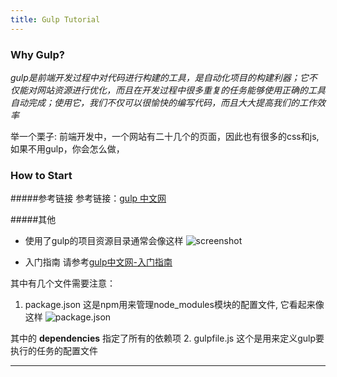 ```yaml
---
title: Gulp Tutorial
---
```


### Why Gulp?
*gulp是前端开发过程中对代码进行构建的工具，是自动化项目的构建利器；它不仅能对网站资源进行优化，而且在开发过程中很多重复的任务能够使用正确的工具自动完成；使用它，我们不仅可以很愉快的编写代码，而且大大提高我们的工作效率*


 举一个栗子: 前端开发中，一个网站有二十几个的页面，因此也有很多的css和js,　如果不用gulp，你会怎么做，






### How to Start

#####参考链接
参考链接：[gulp 中文网](http://www.gulpjs.com.cn/) 





#####其他
* 使用了gulp的项目资源目录通常会像这样
![screenshot](http://content.screencast.com/users/TengFeiXi/folders/MyBlog/media/64ad12ea-01c0-4a01-ab94-6a8cd0f904ce/static-01.png)

* 入门指南
请参考[gulp中文网-入门指南](http://www.gulpjs.com.cn/docs/getting-started/)

其中有几个文件需要注意：
1. package.json 这是npm用来管理node_modules模块的配置文件, 它看起来像这样
![package.json](https://content.screencast.com/users/TengFeiXi/folders/MyBlog/media/d30d3488-6f40-4885-b6f5-0df2c52a9314/package.json.jpg) 

其中的 **dependencies** 指定了所有的依赖项
2. gulpfile.js 这个是用来定义gulp要执行的任务的配置文件

---